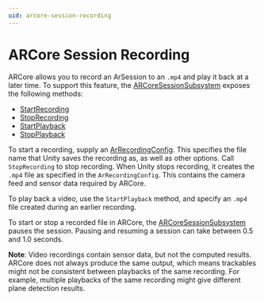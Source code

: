 ```yaml
---
uid: arcore-session-recording
---
```

# ARCore Session Recording

ARCore allows you to record an ArSession to an `.mp4` and play it back at a later time. To support this feature, the [ARCoreSessionSubsystem](xref:UnityEngine.XR.ARCore.ARCoreSessionSubsystem) exposes the following methods:

* [StartRecording](xref:UnityEngine.XR.ARCore.ARCoreSessionSubsystem.StartRecording(UnityEngine.XR.ARCore.ArRecordingConfig))
* [StopRecording](xref:UnityEngine.XR.ARCore.ARCoreSessionSubsystem.StopRecording)
* [StartPlayback](xref:UnityEngine.XR.ARCore.ARCoreSessionSubsystem.StartPlayback(System.String))
* [StopPlayback](xref:UnityEngine.XR.ARCore.ARCoreSessionSubsystem.StopPlayback)

To start a recording, supply an [ArRecordingConfig](xref:UnityEngine.XR.ARCore.ArRecordingConfig). This specifies the file name that Unity saves the recording as, as well as other options. Call `StopRecording` to stop recording. When Unity stops recording, it creates the `.mp4` file as specified in the `ArRecordingConfig`. This contains the camera feed and sensor data required by ARCore.

To play back a video, use the `StartPlayback` method, and specify an `.mp4` file created during an earlier recording.

To start or stop a recorded file in ARCore, the [ARCoreSessionSubsystem](xref:UnityEngine.XR.ARCore.ARCoreSessionSubsystem) pauses the session. Pausing and resuming a session can take between 0.5 and 1.0 seconds.

**Note**: Video recordings contain sensor data, but not the computed results. ARCore does not always produce the same output, which means trackables might not be consistent between playbacks of the same recording. For example, multiple playbacks of the same recording might give different plane detection results.
